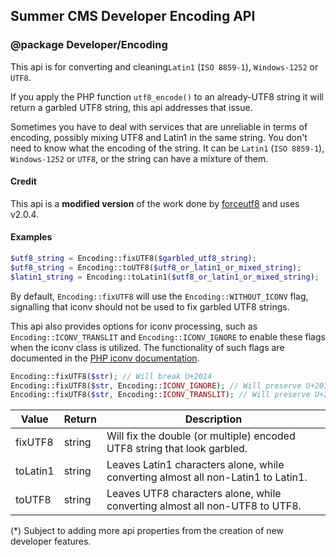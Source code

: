 ## Summer CMS Developer Encoding API

### @package Developer/Encoding

This api is for converting and cleaning`Latin1` (`ISO 8859-1`), `Windows-1252` or `UTF8`.

If you apply the PHP function `utf8_encode()` to an already-UTF8 string it will return a garbled UTF8 string, this api addresses that issue.

Sometimes you have to deal with services that are unreliable in terms of encoding, possibly mixing UTF8 and Latin1 in the same string. You don't need to know what the encoding of the string. It can be `Latin1` (`ISO 8859-1`), `Windows-1252` or `UTF8`, or the string can have a mixture of them. 

#### Credit

This api is a **modified version** of the work done by [forceutf8](https://github.com/neitanod/forceutf8) and uses v2.0.4.

#### Examples

```php
$utf8_string = Encoding::fixUTF8($garbled_utf8_string);
$utf8_string = Encoding::toUTF8($utf8_or_latin1_or_mixed_string);
$latin1_string = Encoding::toLatin1($utf8_or_latin1_or_mixed_string);
```

By default, `Encoding::fixUTF8` will use the `Encoding::WITHOUT_ICONV` flag, signalling that iconv should not be used to fix garbled UTF8 strings.

This api also provides options for iconv processing, such as `Encoding::ICONV_TRANSLIT` and `Encoding::ICONV_IGNORE` to enable these flags when the iconv class is utilized. The functionality of such flags are documented in the [PHP iconv documentation](http://php.net/manual/en/function.iconv.php).

```php
Encoding::fixUTF8($str); // Will break U+2014
Encoding::fixUTF8($str, Encoding::ICONV_IGNORE); // Will preserve U+2014
Encoding::fixUTF8($str, Encoding::ICONV_TRANSLIT); // Will preserve U+2014
```

Value | Return | Description
---|---|---
fixUTF8 | string | Will fix the double (or multiple) encoded UTF8 string that look garbled.
toLatin1 | string | Leaves Latin1 characters alone, while converting almost all non-Latin1 to Latin1.
toUTF8 | string | Leaves UTF8 characters alone, while converting almost all non-UTF8 to UTF8.

(*) Subject to adding more api properties from the creation of new developer features.
